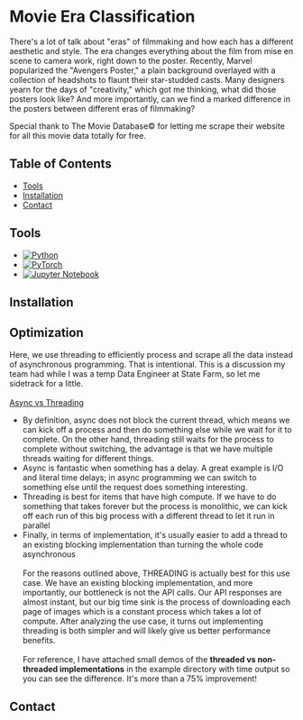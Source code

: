 # Movie Era Classification

There's a lot of talk about "eras" of filmmaking and how each has a different aesthetic and style. The era
changes everything about the film from mise en scene to camera work, right down to the poster. Recently, Marvel
popularized the "Avengers Poster," a plain background overlayed with a collection of headshots to flaunt their
star-studded casts. Many designers yearn for the days of "creativity," which got me thinking, what did those posters
look like? And more importantly, can we find a marked difference in the posters between different eras of filmmaking?

Special thank to The Movie Database&copy; for letting me scrape their website for all this movie data totally for free. 

## Table of Contents
* [Tools](#Tools)
* [Installation](#Installation)
* [Contact](#Contact)

## Tools
* [![Python][python-shield]][python-url]
* [![PyTorch][pytorch-shield]][pytorch-url]
* [![Jupyter Notebook][juypternb-shield]][jupyternb-url]

## Installation

## Optimization
Here, we use threading to efficiently process and scrape all the data instead of asynchronous programming. That is intentional.
This is a discussion my team had while I was a temp Data Engineer at State Farm, so let me sidetrack for a little.
<br/><br/>
<u>Async vs Threading</u>
* By definition, async does not block the current thread, which means we can kick off a process and then do something
else while we  wait for it to complete. On the other hand, threading still waits for the process to complete without switching, the
advantage is that we have multiple threads waiting for different things. 
* Async is fantastic when something has a delay. A great example is I/O and literal time delays; in async programming we can
switch to something else until the request does something interesting.
* Threading is best for items that have high compute. If we have to do something that takes forever but the process is
monolithic, we can kick off each run of this big process with a different thread to let it run in parallel
* Finally, in terms of implementation, it's usually easier to add a thread to an existing blocking implementation
than turning the whole code asynchronous
<br /><br />
For the reasons outlined above, THREADING is actually best for this use case. We have an existing blocking
implementation, and more importantly, our bottleneck is not the API calls. Our API responses are almost instant, but our big
time sink is the process of downloading each page of images which is a constant process which takes a lot of compute. After analyzing
the use case, it turns out implementing threading is both simpler and will likely give us better performance benefits.
<br /><br />
For reference, I have attached small demos of the **threaded vs non-threaded implementations** in the example directory with time output
so you can see the difference. It's more than a 75% improvement!


## Contact

[python-shield]: https://img.shields.io/badge/python-3670A0?style=for-the-badge&logo=python&logoColor=ffdd54
[python-url]: https://docs.python.org/3/
[pytorch-shield]: https://img.shields.io/badge/PyTorch-EE4C2C?style=for-the-badge&logo=pytorch&logoColor=white
[pytorch-url]: https://docs.pytorch.org/docs/stable/index.html
[juypternb-shield]: https://img.shields.io/badge/Jupyter%20Notebook-F37626?style=flat-square&logo=jupyter&logoColor=white
[jupyternb-url]: https://docs.jupyter.org/en/latest/